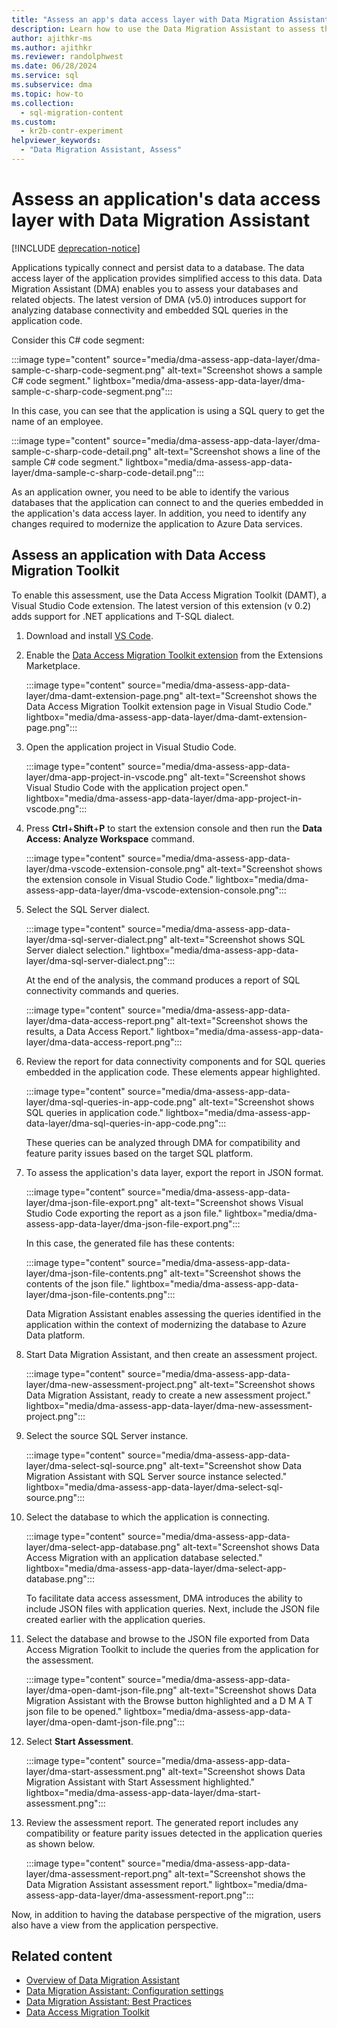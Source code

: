 ```yaml
---
title: "Assess an app's data access layer with Data Migration Assistant"
description: Learn how to use the Data Migration Assistant to assess the data access layer for an application. The data access layer gives access to persisted data.
author: ajithkr-ms
ms.author: ajithkr
ms.reviewer: randolphwest
ms.date: 06/28/2024
ms.service: sql
ms.subservice: dma
ms.topic: how-to
ms.collection:
  - sql-migration-content
ms.custom:
  - kr2b-contr-experiment
helpviewer_keywords:
  - "Data Migration Assistant, Assess"
---
```


# Assess an application's data access layer with Data Migration Assistant

[!INCLUDE [deprecation-notice](includes/deprecation-notice.md)]

Applications typically connect and persist data to a database. The data access layer of the application provides simplified access to this data. Data Migration Assistant (DMA) enables you to assess your databases and related objects. The latest version of DMA (v5.0) introduces support for analyzing database connectivity and embedded SQL queries in the application code.

Consider this C# code segment:

:::image type="content" source="media/dma-assess-app-data-layer/dma-sample-c-sharp-code-segment.png" alt-text="Screenshot shows a sample C# code segment." lightbox="media/dma-assess-app-data-layer/dma-sample-c-sharp-code-segment.png":::

In this case, you can see that the application is using a SQL query to get the name of an employee.

:::image type="content" source="media/dma-assess-app-data-layer/dma-sample-c-sharp-code-detail.png" alt-text="Screenshot shows a line of the sample C# code segment." lightbox="media/dma-assess-app-data-layer/dma-sample-c-sharp-code-detail.png":::

As an application owner, you need to be able to identify the various databases that the application can connect to and the queries embedded in the application's data access layer. In addition, you need to identify any changes required to modernize the application to Azure Data services.

## Assess an application with Data Access Migration Toolkit

To enable this assessment, use the Data Access Migration Toolkit (DAMT), a Visual Studio Code extension. The latest version of this extension (v 0.2) adds support for .NET applications and T-SQL dialect.

1. Download and install [VS Code](https://code.visualstudio.com/download).
1. Enable the [Data Access Migration Toolkit extension](https://marketplace.visualstudio.com/items?itemName=ms-databasemigration.data-access-migration-toolkit) from the Extensions Marketplace.

   :::image type="content" source="media/dma-assess-app-data-layer/dma-damt-extension-page.png" alt-text="Screenshot shows the Data Access Migration Toolkit extension page in Visual Studio Code." lightbox="media/dma-assess-app-data-layer/dma-damt-extension-page.png":::

1. Open the application project in Visual Studio Code.

   :::image type="content" source="media/dma-assess-app-data-layer/dma-app-project-in-vscode.png" alt-text="Screenshot shows Visual Studio Code with the application project open." lightbox="media/dma-assess-app-data-layer/dma-app-project-in-vscode.png":::

1. Press **Ctrl**+**Shift**+**P** to start the extension console and then run the **Data Access: Analyze Workspace** command.

   :::image type="content" source="media/dma-assess-app-data-layer/dma-vscode-extension-console.png" alt-text="Screenshot shows the extension console in Visual Studio Code." lightbox="media/dma-assess-app-data-layer/dma-vscode-extension-console.png":::

1. Select the SQL Server dialect.

   :::image type="content" source="media/dma-assess-app-data-layer/dma-sql-server-dialect.png" alt-text="Screenshot shows SQL Server dialect selection." lightbox="media/dma-assess-app-data-layer/dma-sql-server-dialect.png":::

   At the end of the analysis, the command produces a report of SQL connectivity commands and queries.

   :::image type="content" source="media/dma-assess-app-data-layer/dma-data-access-report.png" alt-text="Screenshot shows the results, a Data Access Report." lightbox="media/dma-assess-app-data-layer/dma-data-access-report.png":::

1. Review the report for data connectivity components and for SQL queries embedded in the application code. These elements appear highlighted.

   :::image type="content" source="media/dma-assess-app-data-layer/dma-sql-queries-in-app-code.png" alt-text="Screenshot shows SQL queries in application code." lightbox="media/dma-assess-app-data-layer/dma-sql-queries-in-app-code.png":::

   These queries can be analyzed through DMA for compatibility and feature parity issues based on the target SQL platform.

1. To assess the application's data layer, export the report in JSON format.

   :::image type="content" source="media/dma-assess-app-data-layer/dma-json-file-export.png" alt-text="Screenshot shows Visual Studio Code exporting the report as a json file." lightbox="media/dma-assess-app-data-layer/dma-json-file-export.png":::

   In this case, the generated file has these contents:

   :::image type="content" source="media/dma-assess-app-data-layer/dma-json-file-contents.png" alt-text="Screenshot shows the contents of the json file." lightbox="media/dma-assess-app-data-layer/dma-json-file-contents.png":::

   Data Migration Assistant enables assessing the queries identified in the application within the context of modernizing the database to Azure Data platform.

1. Start Data Migration Assistant, and then create an assessment project.

   :::image type="content" source="media/dma-assess-app-data-layer/dma-new-assessment-project.png" alt-text="Screenshot shows Data Migration Assistant, ready to create a new assessment project." lightbox="media/dma-assess-app-data-layer/dma-new-assessment-project.png":::

1. Select the source SQL Server instance.

   :::image type="content" source="media/dma-assess-app-data-layer/dma-select-sql-source.png" alt-text="Screenshot show Data Migration Assistant with SQL Server source instance selected." lightbox="media/dma-assess-app-data-layer/dma-select-sql-source.png":::

1. Select the database to which the application is connecting.

   :::image type="content" source="media/dma-assess-app-data-layer/dma-select-app-database.png" alt-text="Screenshot shows Data Access Migration with an application database selected." lightbox="media/dma-assess-app-data-layer/dma-select-app-database.png":::

   To facilitate data access assessment, DMA introduces the ability to include JSON files with application queries. Next, include the JSON file created earlier with the application queries.

1. Select the database and browse to the JSON file exported from Data Access Migration Toolkit to include the queries from the application for the assessment.

   :::image type="content" source="media/dma-assess-app-data-layer/dma-open-damt-json-file.png" alt-text="Screenshot shows Data Migration Assistant with the Browse button highlighted and a D M A T json file to be opened." lightbox="media/dma-assess-app-data-layer/dma-open-damt-json-file.png":::

1. Select **Start Assessment**.

   :::image type="content" source="media/dma-assess-app-data-layer/dma-start-assessment.png" alt-text="Screenshot shows Data Migration Assistant with Start Assessment highlighted." lightbox="media/dma-assess-app-data-layer/dma-start-assessment.png":::

1. Review the assessment report. The generated report includes any compatibility or feature parity issues detected in the application queries as shown below.

   :::image type="content" source="media/dma-assess-app-data-layer/dma-assessment-report.png" alt-text="Screenshot shows the Data Migration Assistant assessment report." lightbox="media/dma-assess-app-data-layer/dma-assessment-report.png":::

Now, in addition to having the database perspective of the migration, users also have a view from the application perspective.

## Related content

- [Overview of Data Migration Assistant](dma-overview.md)
- [Data Migration Assistant: Configuration settings](dma-configurationsettings.md)
- [Data Migration Assistant: Best Practices](dma-bestpractices.md)
- [Data Access Migration Toolkit](https://marketplace.visualstudio.com/items?itemName=ms-databasemigration.data-access-migration-toolkit)
